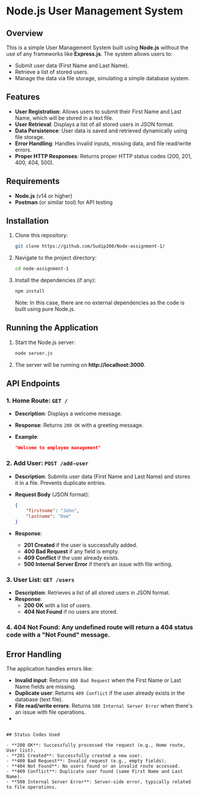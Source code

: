 
# Node.js User Management System

## Overview

This is a simple User Management System built using **Node.js** without the use of any frameworks like **Express.js**. The system allows users to:

- Submit user data (First Name and Last Name).
- Retrieve a list of stored users.
- Manage the data via file storage, simulating a simple database system.

## Features

- **User Registration**: Allows users to submit their First Name and Last Name, which will be stored in a text file.
- **User Retrieval**: Displays a list of all stored users in JSON format.
- **Data Persistence**: User data is saved and retrieved dynamically using file storage.
- **Error Handling**: Handles invalid inputs, missing data, and file read/write errors.
- **Proper HTTP Responses**: Returns proper HTTP status codes (200, 201, 400, 404, 500).

## Requirements

- **Node.js** (v14 or higher)
- **Postman** (or similar tool) for API testing

## Installation

1. Clone this repository:

    ```bash
    git clone https://github.com/Sudip200/Node-assignment-1/
    ```

2. Navigate to the project directory:

    ```bash
    cd node-assignment-1
    ```

3. Install the dependencies (if any):

    ```bash
    npm install
    ```

    Note: In this case, there are no external dependencies as the code is built using pure Node.js.

## Running the Application

1. Start the Node.js server:

    ```bash
    node server.js
    ```

2. The server will be running on **http://localhost:3000**.

## API Endpoints

### 1. **Home Route**: `GET /`

- **Description**: Displays a welcome message.
- **Response**: Returns `200 OK` with a greeting message.
- **Example**:
  
    ```json
    "Welcome to employee management"
    ```

### 2. **Add User**: `POST /add-user`

- **Description**: Submits user data (First Name and Last Name) and stores it in a file. Prevents duplicate entries.
- **Request Body** (JSON format):

    ```json
    {
        "firstname": "John",
        "lastname": "Doe"
    }
    ```

- **Response**: 
  - **201 Created** if the user is successfully added.
  - **400 Bad Request** if any field is empty.
  - **409 Conflict** if the user already exists.
  - **500 Internal Server Error** if there’s an issue with file writing.

### 3. **User List**: `GET /users`

- **Description**: Retrieves a list of all stored users in JSON format.
- **Response**:
  - **200 OK** with a list of users.
  - **404 Not Found** if no users are stored.

### 4. **404 Not Found**: Any undefined route will return a **404** status code with a "Not Found" message.

## Error Handling

The application handles errors like:

- **Invalid input**: Returns `400 Bad Request` when the First Name or Last Name fields are missing.
- **Duplicate user**: Returns `409 Conflict` if the user already exists in the database (text file).
- **File read/write errors**: Returns `500 Internal Server Error` when there's an issue with file operations.
- 
```

## Status Codes Used

- **200 OK**: Successfully processed the request (e.g., Home route, User list).
- **201 Created**: Successfully created a new user.
- **400 Bad Request**: Invalid request (e.g., empty fields).
- **404 Not Found**: No users found or an invalid route accessed.
- **409 Conflict**: Duplicate user found (same First Name and Last Name).
- **500 Internal Server Error**: Server-side error, typically related to file operations.
